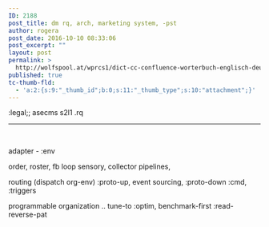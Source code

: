 ```yaml
---
ID: 2188
post_title: dm rq, arch, marketing system, -pst
author: rogera
post_date: 2016-10-10 08:33:06
post_excerpt: ""
layout: post
permalink: >
  http://wolfspool.at/wprcs1/dict-cc-confluence-worterbuch-englisch-deutsch/
published: true
tc-thumb-fld:
  - 'a:2:{s:9:"_thumb_id";b:0;s:11:"_thumb_type";s:10:"attachment";}'
---
```

:legal;; asecms s2l1 .rq

<hr />

&nbsp;

adapter - :env

order, roster, fb loop sensory, collector pipelines,

routing (dispatch org-env) :proto-up, event sourcing, :proto-down :cmd, :triggers

programmable organization .. tune-to :optim, benchmark-first :read-reverse-pat
